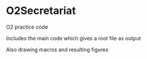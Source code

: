 # O2Secretariat
O2 practice code

Includes the main code which gives a root file as output

Also drawing macros and resulting figures
